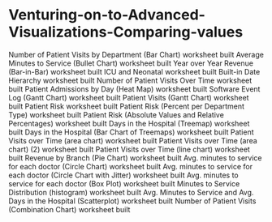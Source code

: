 # Venturing-on-to-Advanced-Visualizations-Comparing-values
Number of Patient Visits by Department (Bar Chart) worksheet built
Average Minutes to Service (Bullet Chart) worksheet built
Year over Year Revenue (Bar-in-Bar) worksheet built
ICU and Neonatal worksheet built
Built-in Date Hierarchy worksheet built
Number of Patient Visits Over Time worksheet built
Patient Admissions by Day (Heat Map) worksheet built
Software Event Log (Gantt Chart) worksheet built
Patient Visits (Gantt Chart) worksheet built
Patient Risk worksheet built
Patient Risk (Percent per Department Type) worksheet built
Patient Risk (Absolute Values and Relative Percentages) worksheet built
Days in the Hospital (Treemap) worksheet built
Days in the Hospital (Bar Chart of Treemaps) worksheet built
Patient Visits over Time (area chart) worksheet built
Patient Visits over Time (area chart) (2) worksheet built
Patient Visits over Time (line chart) worksheet built
Revenue by Branch (Pie Chart) worksheet built
Avg. minutes to service for each doctor (Circle Chart) worksheet built
Avg. minutes to service for each doctor (Circle Chart with Jitter) worksheet built
Avg. minutes to service for each doctor (Box Plot) worksheet built
Minutes to Service Distribution (histogram) worksheet built
Avg. Minutes to Service and Avg. Days in the Hospital (Scatterplot) worksheet built
Number of Patient Visits (Combination Chart) worksheet built
